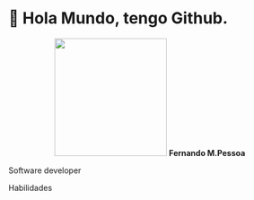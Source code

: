 # :wave: Hola Mundo, tengo Github.

<p align="center">
<img style="display:inline;" src="https://github.com/Ferchupessoadev/Ferchupessoadev/assets/107710139/eb19cedf-2158-40a2-b51d-aec5f898963e" width="200" height="210"/>

<span>
<b>Fernando M.Pessoa</b>
<p>Software developer</p>
<p>Habilidades</p>
</span>
</p>
